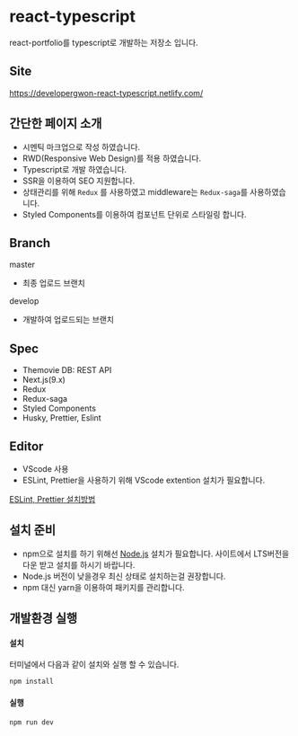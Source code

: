 # react-typescript

react-portfolio를 typescript로 개발하는 저장소 입니다.

## Site

https://developergwon-react-typescript.netlify.com/

## 간단한 페이지 소개

- 시멘틱 마크업으로 작성 하였습니다.
- RWD(Responsive Web Design)를 적용 하였습니다.
- Typescript로 개발 하였습니다.
- SSR을 이용하여 SEO 지원합니다.
- 상태관리를 위해 `Redux` 를 사용하였고 middleware는 `Redux-saga`를 사용하였습니다.
- Styled Components를 이용하여 컴포넌트 단위로 스타일링 합니다.

## Branch

master

- 최종 업로드 브랜치

develop

- 개발하여 업로드되는 브랜치

## Spec

- Themovie DB: REST API
- Next.js(9.x)
- Redux
- Redux-saga
- Styled Components
- Husky, Prettier, Eslint

## Editor

- VScode 사용
- ESLint, Prettier을 사용하기 위해 VScode extention 설치가 필요합니다.

[ESLint, Prettier 설치방법](https://velog.io/@velopert/eslint-and-prettier-in-react)

## 설치 준비

- npm으로 설치를 하기 위해선 [Node.js](https://nodejs.org/ko/) 설치가 필요합니다. 사이트에서 LTS버전을 다운 받고 설치를 하시기 바랍니다.
- Node.js 버전이 낮을경우 최신 상태로 설치하는걸 권장합니다.
- npm 대신 yarn을 이용하여 패키지를 관리합니다.

## 개발환경 실행

#### 설치

터미널에서 다음과 같이 설치와 실행 할 수 있습니다.

```
npm install
```

#### 실행

```
npm run dev
```
